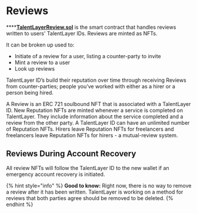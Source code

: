 # Reviews

****[**TalentLayerReview.sol**](https://github.com/TalentLayer/talentlayer-id-contracts) is the smart contract that handles reviews written to users' TalentLayer IDs. Reviews are minted as NFTs.

It can be broken up used to:

* Initiate of a review for a user, listing a counter-party to invite
* Mint a review to a user
* Look up reviews

TalentLayer ID’s build their reputation over time through receiving Reviews from counter-parties; people you’ve worked with either as a hirer or a person being hired.

A Review is an ERC 721 soulbound NFT that is associated with a TalentLayer ID. New Reputation NFTs are minted whenever a service is completed on TalentLayer. They include information about the service completed and a review from the other party. A TalentLayer ID can have an unlimited number of Reputation NFTs. Hirers leave Reputation NFTs for freelancers and freelancers leave Reputation NFTs for hirers - a mutual-review system.

## **Reviews During Account Recovery**

All review NFTs will follow the TalentLayer ID to the new wallet if an emergency account recovery is initiated.

{% hint style="info" %}
**Good to know:** Right now, there is no way to remove a review after it has been written. TalentLayer is working on a method for reviews that both parties agree should be removed to be deleted.
{% endhint %}
